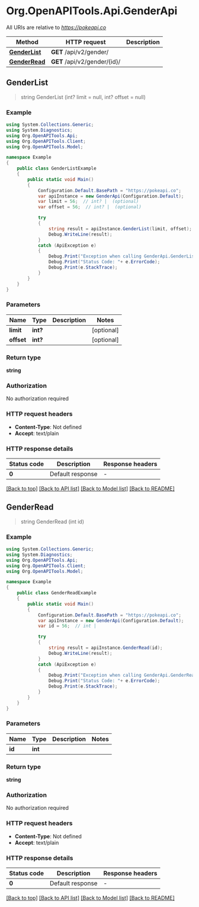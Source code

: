 # Org.OpenAPITools.Api.GenderApi

All URIs are relative to *https://pokeapi.co*

Method | HTTP request | Description
------------- | ------------- | -------------
[**GenderList**](GenderApi.md#genderlist) | **GET** /api/v2/gender/ | 
[**GenderRead**](GenderApi.md#genderread) | **GET** /api/v2/gender/{id}/ | 



## GenderList

> string GenderList (int? limit = null, int? offset = null)



### Example

```csharp
using System.Collections.Generic;
using System.Diagnostics;
using Org.OpenAPITools.Api;
using Org.OpenAPITools.Client;
using Org.OpenAPITools.Model;

namespace Example
{
    public class GenderListExample
    {
        public static void Main()
        {
            Configuration.Default.BasePath = "https://pokeapi.co";
            var apiInstance = new GenderApi(Configuration.Default);
            var limit = 56;  // int? |  (optional) 
            var offset = 56;  // int? |  (optional) 

            try
            {
                string result = apiInstance.GenderList(limit, offset);
                Debug.WriteLine(result);
            }
            catch (ApiException e)
            {
                Debug.Print("Exception when calling GenderApi.GenderList: " + e.Message );
                Debug.Print("Status Code: "+ e.ErrorCode);
                Debug.Print(e.StackTrace);
            }
        }
    }
}
```

### Parameters


Name | Type | Description  | Notes
------------- | ------------- | ------------- | -------------
 **limit** | **int?**|  | [optional] 
 **offset** | **int?**|  | [optional] 

### Return type

**string**

### Authorization

No authorization required

### HTTP request headers

- **Content-Type**: Not defined
- **Accept**: text/plain


### HTTP response details
| Status code | Description | Response headers |
|-------------|-------------|------------------|
| **0** | Default response |  -  |

[[Back to top]](#)
[[Back to API list]](../README.md#documentation-for-api-endpoints)
[[Back to Model list]](../README.md#documentation-for-models)
[[Back to README]](../README.md)


## GenderRead

> string GenderRead (int id)



### Example

```csharp
using System.Collections.Generic;
using System.Diagnostics;
using Org.OpenAPITools.Api;
using Org.OpenAPITools.Client;
using Org.OpenAPITools.Model;

namespace Example
{
    public class GenderReadExample
    {
        public static void Main()
        {
            Configuration.Default.BasePath = "https://pokeapi.co";
            var apiInstance = new GenderApi(Configuration.Default);
            var id = 56;  // int | 

            try
            {
                string result = apiInstance.GenderRead(id);
                Debug.WriteLine(result);
            }
            catch (ApiException e)
            {
                Debug.Print("Exception when calling GenderApi.GenderRead: " + e.Message );
                Debug.Print("Status Code: "+ e.ErrorCode);
                Debug.Print(e.StackTrace);
            }
        }
    }
}
```

### Parameters


Name | Type | Description  | Notes
------------- | ------------- | ------------- | -------------
 **id** | **int**|  | 

### Return type

**string**

### Authorization

No authorization required

### HTTP request headers

- **Content-Type**: Not defined
- **Accept**: text/plain


### HTTP response details
| Status code | Description | Response headers |
|-------------|-------------|------------------|
| **0** | Default response |  -  |

[[Back to top]](#)
[[Back to API list]](../README.md#documentation-for-api-endpoints)
[[Back to Model list]](../README.md#documentation-for-models)
[[Back to README]](../README.md)

